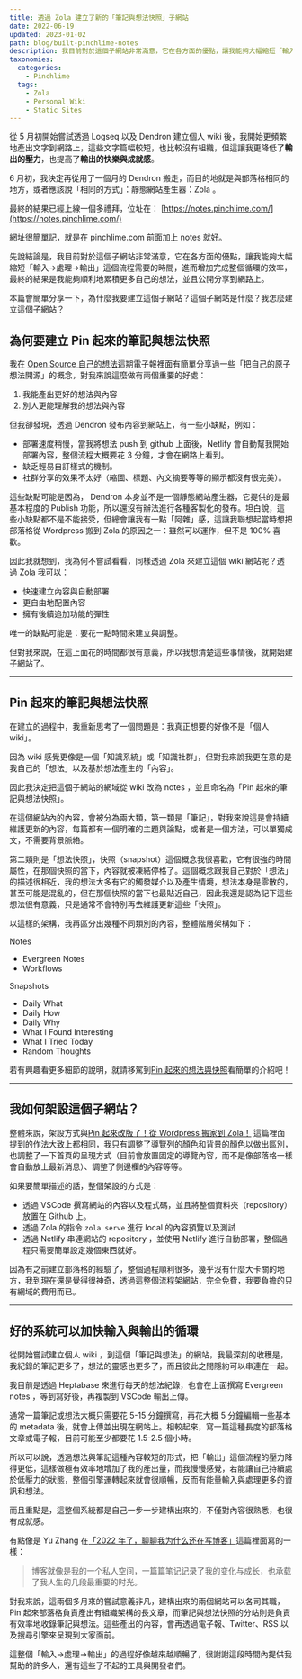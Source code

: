 ```yaml
---
title: 透過 Zola 建立了新的「筆記與想法快照」子網站
date: 2022-06-19
updated: 2023-01-02
path: blog/built-pinchlime-notes
description: 我目前對於這個子網站非常滿意，它在各方面的優點，讓我能夠大幅縮短「輸入->處理->輸出」這個流程需要的時間，進而增加完成整個循環的效率，最終的結果是我能夠順利地累積更多自己的想法，並且公開分享到網路上。
taxonomies:
  categories: 
    - Pinchlime
  tags: 
    - Zola
    - Personal Wiki
    - Static Sites
---
```


從 5 月初開始嘗試透過 Logseq 以及 Dendron 建立個人 wiki 後，我開始更頻繁地產出文字到網路上，這些文字篇幅較短，也比較沒有組織，但這讓我更降低了**輸出的壓力**，也提高了**輸出的快樂與成就感**。

6 月初，我決定再從用了一個月的 Dendron 搬走，而目的地就是與部落格相同的地方，或者應該說「相同的方式」：靜態網站產生器：Zola 。

最終的結果已經上線一個多禮拜，位址在：
[https://notes.pinchlime.com/](https://notes.pinchlime.com/)

網址很簡單記，就是在 pinchlime.com 前面加上 notes 就好。

先說結論是，我目前對於這個子網站非常滿意，它在各方面的優點，讓我能夠大幅縮短「輸入->處理->輸出」這個流程需要的時間，進而增加完成整個循環的效率，最終的結果是我能夠順利地累積更多自己的想法，並且公開分享到網路上。

本篇會簡單分享一下，為什麼我要建立這個子網站？這個子網站是什麼？我怎麼建立這個子網站？

<!-- more -->

## 為何要建立 Pin 起來的筆記與想法快照

我在 [Open Source 自己的想法](@/newsletters/12-open-source-my-thoughts.md)這期電子報裡面有簡單分享過一些「把自己的原子想法開源」的概念，對我來說這麼做有兩個重要的好處：

1. 我能產出更好的想法與內容
2. 別人更能理解我的想法與內容

但我卻發現，透過 Dendron 發布內容到網站上，有一些小缺點，例如：
- 部署速度稍慢，當我將想法 push 到 github 上面後，Netlify 會自動幫我開始部署內容，整個流程大概要花 3 分鐘，才會在網路上看到。
- 缺乏輕易自訂樣式的機制。
- 社群分享的效果不太好（縮圖、標題、內文摘要等等的顯示都沒有很完美）。

這些缺點可能是因為， Dendron 本身並不是一個靜態網站產生器，它提供的是最基本程度的 Publish 功能，所以還沒有辦法進行各種客製化的發布。坦白說，這些小缺點都不是不能接受，但總會讓我有一點「阿雜」感，這讓我聯想起當時想把部落格從 Wordpress 搬到 Zola 的原因之一：雖然可以運作，但不是 100% 喜歡。

因此我就想到，我為何不嘗試看看，同樣透過 Zola 來建立這個 wiki 網站呢？透過 Zola 我可以：
- 快速建立內容與自動部署
- 更自由地配置內容
- 擁有後續追加功能的彈性

唯一的缺點可能是：要花一點時間來建立與調整。

但對我來說，在這上面花的時間都很有意義，所以我想清楚這些事情後，就開始建子網站了。

---

## Pin 起來的筆記與想法快照

在建立的過程中，我重新思考了一個問題是：我真正想要的好像不是「個人 wiki」。

因為 wiki 感覺更像是一個「知識系統」或「知識社群」，但對我來說我更在意的是我自己的「想法」以及基於想法產生的「內容」。

因此我決定把這個子網站的網域從 wiki 改為 notes ，並且命名為「Pin 起來的筆記與想法快照」。

在這個網站內的內容，會被分為兩大類，第一類是「筆記」，對我來說這是會持續維護更新的內容，每篇都有一個明確的主題與論點，或者是一個方法，可以單獨成文，不需要背景脈絡。

第二類則是「想法快照」，快照（snapshot）這個概念我很喜歡，它有很強的時間屬性，在那個快照的當下，內容就被凍結停格了。這個概念跟我自己對於「想法」的描述很相近，我的想法大多有它的觸發媒介以及產生情境，想法本身是零散的，甚至可能是混亂的，但在那個快照的當下也最貼近自己，因此我還是認為記下這些想法很有意義，只是通常不會特別再去維護更新這些「快照」。

以這樣的架構，我再區分出幾種不同類別的內容，整體階層架構如下：

Notes
- Evergreen Notes
- Workflows

Snapshots
- Daily What
- Daily How
- Daily Why
- What I Found Interesting
- What I Tried Today
- Random Thoughts

若有興趣看更多細節的說明，就請移駕到[Pin 起來的想法與快照](https://notes.pinchlime.com/)看簡單的介紹吧！

---

## 我如何架設這個子網站？

整體來說，架設方式與[Pin 起來改版了！從 Wordpress 搬家到 Zola！](@/blog/rebuilt-pinchlime.md) 這篇裡面提到的作法大致上都相同，我只有調整了導覽列的顏色和背景的顏色以做出區別，也調整了一下首頁的呈現方式（目前會放置固定的導覽內容，而不是像部落格一樣會自動放上最新消息）、調整了側邊欄的內容等等。

如果要簡單描述的話，整個架設的方式是：

- 透過 VSCode 撰寫網站的內容以及程式碼，並且將整個資料夾（repository）放置在 Github 上。
- 透過 Zola 的指令 `zola serve` 進行 local 的內容預覽以及測試
- 透過 Netlify 串連網站的 repository ，並使用 Netlify 進行自動部署，整個過程只需要簡單設定幾個東西就好。

因為有之前建立部落格的經驗了，整個過程順利很多，幾乎沒有什麼大卡關的地方，我到現在還是覺得很神奇，透過這整個流程架網站，完全免費，我要負擔的只有網域的費用而已。

---

## 好的系統可以加快輸入與輸出的循環

從開始嘗試建立個人 wiki ，到這個「筆記與想法」的網站，我最深刻的收穫是，我紀錄的筆記更多了，想法的靈感也更多了，而且彼此之間隱約可以串連在一起。

我目前是透過 Heptabase 來進行每天的想法紀錄，也會在上面撰寫 Evergreen notes ，等到寫好後，再複製到 VSCode 輸出上傳。

通常一篇筆記或想法大概只需要花 5-15 分鐘撰寫，再花大概 5 分鐘編輯一些基本的 metadata 後，就會上傳並出現在網站上。相較起來，寫一篇這種長度的部落格文章或電子報，目前可能至少都要花 1.5-2.5 個小時。

所以可以說，透過想法與筆記這種內容較短的形式，把「輸出」這個流程的壓力降得更低，這樣做極有效率地增加了我的產出量，而我慢慢感覺，若能讓自己持續處於低壓力的狀態，整個引擎運轉起來就會很順暢，反而有能量輸入與處理更多的資訊和想法。

而且重點是，這整個系統都是自己一步一步建構出來的，不僅對內容很熟悉，也很有成就感。

有點像是 Yu Zhang 在[「2022 年了，聊聊我为什么还在写博客」](https://www.pseudoyu.com/zh/2022/06/12/why_i_still_write_blog_in_2022/)這篇裡面寫的一樣：

> 博客就像是我的一个私人空间，一篇篇笔记记录了我的变化与成长，也承载了我人生的几段最重要的时光。

對我來說，這兩個多月來的嘗試意義非凡，建構出來的兩個網站可以各司其職， Pin 起來部落格負責產出有組織架構的長文章，而筆記與想法快照的分站則是負責有效率地收錄筆記與想法。這些產出的內容，會再透過電子報、Twitter、RSS 以及搜尋引擎來呈現到大家面前。

這整個「輸入->處理->輸出」的過程好像越來越順暢了，很謝謝這段時間內提供我幫助的許多人，還有這些了不起的工具與開發者們。
